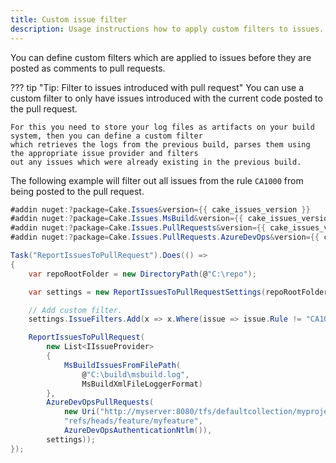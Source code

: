```yaml
---
title: Custom issue filter
description: Usage instructions how to apply custom filters to issues.
---
```


You can define custom filters which are applied to issues before they are posted as comments to pull requests.

??? tip "Tip: Filter to issues introduced with pull request"
    You can use a custom filter to only have issues introduced with the current code posted to the pull request.

    For this you need to store your log files as artifacts on your build system, then you can define a custom filter
    which retrieves the logs from the previous build, parses them using the appropriate issue provider and filters
    out any issues which were already existing in the previous build.

The following example will filter out all issues from the rule `CA1000` from being posted to the pull request.

```csharp
#addin nuget:?package=Cake.Issues&version={{ cake_issues_version }}
#addin nuget:?package=Cake.Issues.MsBuild&version={{ cake_issues_version }}
#addin nuget:?package=Cake.Issues.PullRequests&version={{ cake_issues_version }}
#addin nuget:?package=Cake.Issues.PullRequests.AzureDevOps&version={{ cake_issues_version }}

Task("ReportIssuesToPullRequest").Does(() =>
{
    var repoRootFolder = new DirectoryPath(@"C:\repo");

    var settings = new ReportIssuesToPullRequestSettings(repoRootFolder);

    // Add custom filter.
    settings.IssueFilters.Add(x => x.Where(issue => issue.Rule != "CA1000"));

    ReportIssuesToPullRequest(
        new List<IIssueProvider>
        {
            MsBuildIssuesFromFilePath(
                @"C:\build\msbuild.log",
                MsBuildXmlFileLoggerFormat)
        },
        AzureDevOpsPullRequests(
            new Uri("http://myserver:8080/tfs/defaultcollection/myproject/_git/myrepository"),
            "refs/heads/feature/myfeature",
            AzureDevOpsAuthenticationNtlm()),
        settings));
});
```
